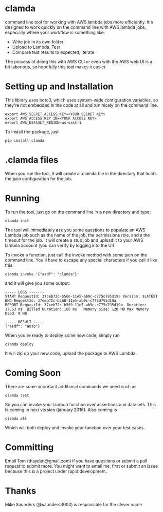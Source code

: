 # clamda
command line tool for working with AWS lambda jobs more efficiently. It's designed to work quickly on the command line with AWS lambda jobs, especially where your workflow is something like:

* Write job in its own folder
* Upload to Lambda, Test
* Compare test results to expected, iterate

The process of doing this with AWS CLI or even with the AWS web UI is a bit laborious, so hopefully this tool makes it easier.

Setting up and Installation
===============

This library uses boto3, which uses system-wide configuration variables, so they're not embedded in the code at all and run nicely on the command line.

```
export AWS_SECRET_ACCESS_KEY=<YOUR SECRET KEY>
export AWS_ACCESS_KEY_ID=<YOUR ACCESS KEY>
export AWS_DEFAULT_REGION=us-east-1
```

To install the package, just 

```
pip install clamda
```

.clamda files
==================
When you run the tool, it will create a .clamda file in the directory that holds the json configuration for the job.

Running
===============
To run the tool, just go on the command line in a new directory and type:

```
clamda init
```

The tool will immediately ask you some questions to populate an AWS Lambda job such as the name of the job, the permissions role, and a the timeout for the job. It will create a stub job and upload it to your AWS lambda account (you can verify by logging into the UI)

To invoke a function, just call the invoke method with some json on the command line. You'll have to escape any special characters if you call it like this.

```
clamda invoke '{"asdf": "clamda"}'
```

and it will give you some output:
```
----- LOGS -------
START RequestId: 37ceb72c-b560-11e5-ab9c-c775d795d19a Version: $LATEST
END RequestId: 37ceb72c-b560-11e5-ab9c-c775d795d19a
REPORT RequestId: 37ceb72c-b560-11e5-ab9c-c775d795d19a  Duration: 17.53 ms  Billed Duration: 100 ms   Memory Size: 128 MB Max Memory Used: 9 MB

----- RESULT -----
{"asdf": "adab"}
```

When you're ready to deploy some new code, simply run

```
clamda deploy
```

It will zip up your new code, upload the package to AWS Lambda.

Coming Soon
=====================

There are some important additional commands we need such as 

```
clamda test
```

So you can invoke your lambda function over assertions and datasets. This is coming in next version (january 2016). Also coming is 

```
clamda all
```

Which will both deploy and invoke your function over your test cases.

Committing
======================
Email Tom (thayden@gmail.com) if you have questions or submit a pull request to submit more. You might want to email me, first or submit an issue because this is a project under rapid development.

Thanks
======================
Mike Saunders (@saunders3000) is responsible for the clever name
